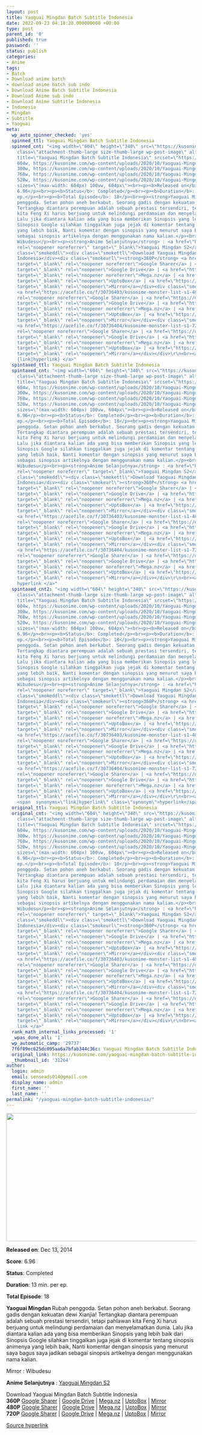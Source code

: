 ```yaml
---
layout: post
title: Yaoguai Mingdan Batch Subtitle Indonesia
date: 2022-09-23 04:18:28.000000000 +00:00
type: post
parent_id: '0'
published: true
password: ''
status: publish
categories:
- Anime
tags:
- Batch
- Download anime batch
- download anime batch sub indo
- Download Anime Batch Subtitle Indonesia
- Download Anime sub indo
- Download Anime Subtitle Indonesia
- Indonesia
- Mingdan
- Subtitle
- Yaoguai
meta:
  wp_auto_spinner_checked: 'yes'
  spinned_ttl: Yaoguai Mingdan Batch Subtitle Indonesia
  spinned_cnt: "<img width=\"604\" height=\"340\" src=\"https://kusonime.com/wp-content/uploads/2020/10/Yaoguai-Mingdan-604x340.jpg\"
    class=\"attachment-thumb-large size-thumb-large wp-post-image\" alt=\"\" loading=\"lazy\"
    title=\"Yaoguai Mingdan Batch Subtitle Indonesia\" srcset=\"https://kusonime.com/wp-content/uploads/2020/10/Yaoguai-Mingdan-604x340.jpg
    604w, https://kusonime.com/wp-content/uploads/2020/10/Yaoguai-Mingdan-300x169.jpg
    300w, https://kusonime.com/wp-content/uploads/2020/10/Yaoguai-Mingdan-768x432.jpg
    768w, https://kusonime.com/wp-content/uploads/2020/10/Yaoguai-Mingdan-520x293.jpg
    520w, https://kusonime.com/wp-content/uploads/2020/10/Yaoguai-Mingdan.jpg 1000w\"
    sizes=\"(max-width: 604px) 100vw, 604px\"><br><p><b>Released on</b>: Dec 13, 2014</p><br><p><b>Score</b>:
    6.96</p><br><p><b>Status</b>: Completed</p><br><p><b>Duration</b>: 13 min. per
    ep.</p><br><p><b>Total Episode</b>: 18</p><br><p><strong>Yaoguai Mingdan </strong>Rubah
    penggoda. Setan pohon aneh berkabut. Seorang gadis dengan kekuatan dewi Xianjia!
    Tertangkap diantara perempuan adalah sebuah prestasi tersendiri, tetapi pahlawan
    kita Feng Xi harus berjuang untuk melindungi perdamaian dan menyelamatkan dunia.
    Lalu jika diantara kalian ada yang bisa memberikan Sinopsis yang lebih baik dari
    Sinopsis Google silahkan tinggalkan juga jejak di komentar tentang sinopsis animenya
    yang lebih baik, Nanti komentar dengan sinopsis yang menurut saya bagus saya jadikan
    sebagai sinopsis artikelnya dengan menggunakan nama kalian.</p><br><p>Mirror :
    Wibudesu</p><br><p><strong>Anime Selanjutnya</strong> : <a href=\"https://kusonime.com/yaoguai-mingdan-s2-batch-subtitle-indonesia/\"
    rel=\"noopener noreferrer\" target=\"_blank\">Yaoguai Mingdan S2</a></p><br><div
    class=\"smokeddl\"><div class=\"smokettl\">Download Yaoguai Mingdan Batch Subtitle
    Indonesia</div><div class=\"smokeurl\"><strong>360P</strong> <a href=\"https://acefile.co/f/30736402/kusonime-monster-list-s1-360p-rar\"
    target=\"_blank\" rel=\"noopener noreferrer\">Google Sharer</a> | <a href=\"https://drive.google.com/uc?export=download&amp;id=1LY39wzDlMhrwyQEBM5Ar5VXWP9QL_hkI\"
    target=\"_blank\" rel=\"noopener\">Google Drive</a> | <a href=\"https://mega.nz/file/UwllzCJI#q_v-eOIx2KicOMMthSosKviMtnlaBNIV3ynr30W_IjA\"
    target=\"_blank\" rel=\"noopener noreferrer\">Mega.nz</a> | <a href=\"https://uptobox.com/99wvk7nkrwsr\"
    target=\"_blank\" rel=\"noopener\">UptoBox</a> | <a href=\"https://mirrorace.org/m/53r6y\"
    target=\"_blank\" rel=\"noopener\">Mirror</a></div><div class=\"smokeurl\"><strong>480P</strong>
    <a href=\"https://acefile.co/f/30736403/kusonime-monster-list-s1-480p-rar\" target=\"_blank\"
    rel=\"noopener noreferrer\">Google Sharer</a> | <a href=\"https://drive.google.com/uc?export=download&amp;id=1DWxIbhaVLVu_HpamdAv8f108gplmhsuS\"
    target=\"_blank\" rel=\"noopener\">Google Drive</a> | <a href=\"https://mega.nz/file/J0klCQjb#lE7Teq5RVyYEIRHkNurs7vfwFf7letUhUCiHPDh539Q\"
    target=\"_blank\" rel=\"noopener noreferrer\">Mega.nz</a> | <a href=\"https://uptobox.com/i0wzx6860rkb\"
    target=\"_blank\" rel=\"noopener\">UptoBox</a> | <a href=\"https://mirrorace.org/m/3Hwcj\"
    target=\"_blank\" rel=\"noopener\">Mirror</a></div><div class=\"smokeurl\"><strong>720P</strong>
    <a href=\"https://acefile.co/f/30736404/kusonime-monster-list-s1-720p-rar\" target=\"_blank\"
    rel=\"noopener noreferrer\">Google Sharer</a> | <a href=\"https://drive.google.com/uc?export=download&amp;id=1MSNsc5k1PvGzcTc3uiyMR7H4febCIoos\"
    target=\"_blank\" rel=\"noopener\">Google Drive</a> | <a href=\"https://mega.nz/file/Ag1RHYAA#_O2tDAa6OYen1gWnrm2xTOtrRQhD9GO9t3tpWcAsKMQ\"
    target=\"_blank\" rel=\"noopener noreferrer\">Mega.nz</a> | <a href=\"https://uptobox.com/16uzflk4jgn1\"
    target=\"_blank\" rel=\"noopener\">UptoBox</a> | <a href=\"https://mirrorace.org/m/53r7j\"
    target=\"_blank\" rel=\"noopener\">Mirror</a></div></div>\r\n<br><a href=\"https://kusonime.com/yaoguai-mingdan-batch-subtitle-indonesia/\">Source
    {link|hyperlink} </a>"
  spintaxed_ttl: Yaoguai Mingdan Batch Subtitle Indonesia
  spintaxed_cnt: "<img width=\"604\" height=\"340\" src=\"https://kusonime.com/wp-content/uploads/2020/10/Yaoguai-Mingdan-604x340.jpg\"
    class=\"attachment-thumb-large size-thumb-large wp-post-image\" alt=\"\" loading=\"lazy\"
    title=\"Yaoguai Mingdan Batch Subtitle Indonesia\" srcset=\"https://kusonime.com/wp-content/uploads/2020/10/Yaoguai-Mingdan-604x340.jpg
    604w, https://kusonime.com/wp-content/uploads/2020/10/Yaoguai-Mingdan-300x169.jpg
    300w, https://kusonime.com/wp-content/uploads/2020/10/Yaoguai-Mingdan-768x432.jpg
    768w, https://kusonime.com/wp-content/uploads/2020/10/Yaoguai-Mingdan-520x293.jpg
    520w, https://kusonime.com/wp-content/uploads/2020/10/Yaoguai-Mingdan.jpg 1000w\"
    sizes=\"(max-width: 604px) 100vw, 604px\"><br><p><b>Released on</b>: Dec 13, 2014</p><br><p><b>Score</b>:
    6.96</p><br><p><b>Status</b>: Completed</p><br><p><b>Duration</b>: 13 min. per
    ep.</p><br><p><b>Total Episode</b>: 18</p><br><p><strong>Yaoguai Mingdan </strong>Rubah
    penggoda. Setan pohon aneh berkabut. Seorang gadis dengan kekuatan dewi Xianjia!
    Tertangkap diantara perempuan adalah sebuah prestasi tersendiri, tetapi pahlawan
    kita Feng Xi harus berjuang untuk melindungi perdamaian dan menyelamatkan dunia.
    Lalu jika diantara kalian ada yang bisa memberikan Sinopsis yang lebih baik dari
    Sinopsis Google silahkan tinggalkan juga jejak di komentar tentang sinopsis animenya
    yang lebih baik, Nanti komentar dengan sinopsis yang menurut saya bagus saya jadikan
    sebagai sinopsis artikelnya dengan menggunakan nama kalian.</p><br><p>Mirror :
    Wibudesu</p><br><p><strong>Anime Selanjutnya</strong> : <a href=\"https://kusonime.com/yaoguai-mingdan-s2-batch-subtitle-indonesia/\"
    rel=\"noopener noreferrer\" target=\"_blank\">Yaoguai Mingdan S2</a></p><br><div
    class=\"smokeddl\"><div class=\"smokettl\">Download Yaoguai Mingdan Batch Subtitle
    Indonesia</div><div class=\"smokeurl\"><strong>360P</strong> <a href=\"https://acefile.co/f/30736402/kusonime-monster-list-s1-360p-rar\"
    target=\"_blank\" rel=\"noopener noreferrer\">Google Sharer</a> | <a href=\"https://drive.google.com/uc?export=download&amp;id=1LY39wzDlMhrwyQEBM5Ar5VXWP9QL_hkI\"
    target=\"_blank\" rel=\"noopener\">Google Drive</a> | <a href=\"https://mega.nz/file/UwllzCJI#q_v-eOIx2KicOMMthSosKviMtnlaBNIV3ynr30W_IjA\"
    target=\"_blank\" rel=\"noopener noreferrer\">Mega.nz</a> | <a href=\"https://uptobox.com/99wvk7nkrwsr\"
    target=\"_blank\" rel=\"noopener\">UptoBox</a> | <a href=\"https://mirrorace.org/m/53r6y\"
    target=\"_blank\" rel=\"noopener\">Mirror</a></div><div class=\"smokeurl\"><strong>480P</strong>
    <a href=\"https://acefile.co/f/30736403/kusonime-monster-list-s1-480p-rar\" target=\"_blank\"
    rel=\"noopener noreferrer\">Google Sharer</a> | <a href=\"https://drive.google.com/uc?export=download&amp;id=1DWxIbhaVLVu_HpamdAv8f108gplmhsuS\"
    target=\"_blank\" rel=\"noopener\">Google Drive</a> | <a href=\"https://mega.nz/file/J0klCQjb#lE7Teq5RVyYEIRHkNurs7vfwFf7letUhUCiHPDh539Q\"
    target=\"_blank\" rel=\"noopener noreferrer\">Mega.nz</a> | <a href=\"https://uptobox.com/i0wzx6860rkb\"
    target=\"_blank\" rel=\"noopener\">UptoBox</a> | <a href=\"https://mirrorace.org/m/3Hwcj\"
    target=\"_blank\" rel=\"noopener\">Mirror</a></div><div class=\"smokeurl\"><strong>720P</strong>
    <a href=\"https://acefile.co/f/30736404/kusonime-monster-list-s1-720p-rar\" target=\"_blank\"
    rel=\"noopener noreferrer\">Google Sharer</a> | <a href=\"https://drive.google.com/uc?export=download&amp;id=1MSNsc5k1PvGzcTc3uiyMR7H4febCIoos\"
    target=\"_blank\" rel=\"noopener\">Google Drive</a> | <a href=\"https://mega.nz/file/Ag1RHYAA#_O2tDAa6OYen1gWnrm2xTOtrRQhD9GO9t3tpWcAsKMQ\"
    target=\"_blank\" rel=\"noopener noreferrer\">Mega.nz</a> | <a href=\"https://uptobox.com/16uzflk4jgn1\"
    target=\"_blank\" rel=\"noopener\">UptoBox</a> | <a href=\"https://mirrorace.org/m/53r7j\"
    target=\"_blank\" rel=\"noopener\">Mirror</a></div></div>\r\n<br><a href=\"https://kusonime.com/yaoguai-mingdan-batch-subtitle-indonesia/\">Source
    hyperlink </a>"
  spintaxed_cnt2: "<img width=\"604\" height=\"340\" src=\"https://kusonime.com/wp-content/uploads/2020/10/Yaoguai-Mingdan-604x340.jpg\"
    class=\"attachment-thumb-large size-thumb-large wp-post-image\" alt=\"\" loading=\"lazy\"
    title=\"Yaoguai Mingdan Batch Subtitle Indonesia\" srcset=\"https://kusonime.com/wp-content/uploads/2020/10/Yaoguai-Mingdan-604x340.jpg
    604w, https://kusonime.com/wp-content/uploads/2020/10/Yaoguai-Mingdan-300x169.jpg
    300w, https://kusonime.com/wp-content/uploads/2020/10/Yaoguai-Mingdan-768x432.jpg
    768w, https://kusonime.com/wp-content/uploads/2020/10/Yaoguai-Mingdan-520x293.jpg
    520w, https://kusonime.com/wp-content/uploads/2020/10/Yaoguai-Mingdan.jpg 1000w\"
    sizes=\"(max-width: 604px) 100vw, 604px\"><br><p><b>Released on</b>: Dec 13, 2014</p><br><p><b>Score</b>:
    6.96</p><br><p><b>Status</b>: Completed</p><br><p><b>Duration</b>: 13 min. per
    ep.</p><br><p><b>Total Episode</b>: 18</p><br><p><strong>Yaoguai Mingdan </strong>Rubah
    penggoda. Setan pohon aneh berkabut. Seorang gadis dengan kekuatan dewi Xianjia!
    Tertangkap diantara perempuan adalah sebuah prestasi tersendiri, tetapi pahlawan
    kita Feng Xi harus berjuang untuk melindungi perdamaian dan menyelamatkan dunia.
    Lalu jika diantara kalian ada yang bisa memberikan Sinopsis yang lebih baik dari
    Sinopsis Google silahkan tinggalkan juga jejak di komentar tentang sinopsis animenya
    yang lebih baik, Nanti komentar dengan sinopsis yang menurut saya bagus saya jadikan
    sebagai sinopsis artikelnya dengan menggunakan nama kalian.</p><br><p>Mirror :
    Wibudesu</p><br><p><strong>Anime Selanjutnya</strong> : <a href=\"https://kusonime.com/yaoguai-mingdan-s2-batch-subtitle-indonesia/\"
    rel=\"noopener noreferrer\" target=\"_blank\">Yaoguai Mingdan S2</a></p><br><div
    class=\"smokeddl\"><div class=\"smokettl\">Download Yaoguai Mingdan Batch Subtitle
    Indonesia</div><div class=\"smokeurl\"><strong>360P</strong> <a href=\"https://acefile.co/f/30736402/kusonime-monster-list-s1-360p-rar\"
    target=\"_blank\" rel=\"noopener noreferrer\">Google Sharer</a> | <a href=\"https://drive.google.com/uc?export=download&amp;id=1LY39wzDlMhrwyQEBM5Ar5VXWP9QL_hkI\"
    target=\"_blank\" rel=\"noopener\">Google Drive</a> | <a href=\"https://mega.nz/file/UwllzCJI#q_v-eOIx2KicOMMthSosKviMtnlaBNIV3ynr30W_IjA\"
    target=\"_blank\" rel=\"noopener noreferrer\">Mega.nz</a> | <a href=\"https://uptobox.com/99wvk7nkrwsr\"
    target=\"_blank\" rel=\"noopener\">UptoBox</a> | <a href=\"https://mirrorace.org/m/53r6y\"
    target=\"_blank\" rel=\"noopener\">Mirror</a></div><div class=\"smokeurl\"><strong>480P</strong>
    <a href=\"https://acefile.co/f/30736403/kusonime-monster-list-s1-480p-rar\" target=\"_blank\"
    rel=\"noopener noreferrer\">Google Sharer</a> | <a href=\"https://drive.google.com/uc?export=download&amp;id=1DWxIbhaVLVu_HpamdAv8f108gplmhsuS\"
    target=\"_blank\" rel=\"noopener\">Google Drive</a> | <a href=\"https://mega.nz/file/J0klCQjb#lE7Teq5RVyYEIRHkNurs7vfwFf7letUhUCiHPDh539Q\"
    target=\"_blank\" rel=\"noopener noreferrer\">Mega.nz</a> | <a href=\"https://uptobox.com/i0wzx6860rkb\"
    target=\"_blank\" rel=\"noopener\">UptoBox</a> | <a href=\"https://mirrorace.org/m/3Hwcj\"
    target=\"_blank\" rel=\"noopener\">Mirror</a></div><div class=\"smokeurl\"><strong>720P</strong>
    <a href=\"https://acefile.co/f/30736404/kusonime-monster-list-s1-720p-rar\" target=\"_blank\"
    rel=\"noopener noreferrer\">Google Sharer</a> | <a href=\"https://drive.google.com/uc?export=download&amp;id=1MSNsc5k1PvGzcTc3uiyMR7H4febCIoos\"
    target=\"_blank\" rel=\"noopener\">Google Drive</a> | <a href=\"https://mega.nz/file/Ag1RHYAA#_O2tDAa6OYen1gWnrm2xTOtrRQhD9GO9t3tpWcAsKMQ\"
    target=\"_blank\" rel=\"noopener noreferrer\">Mega.nz</a> | <a href=\"https://uptobox.com/16uzflk4jgn1\"
    target=\"_blank\" rel=\"noopener\">UptoBox</a> | <a href=\"https://mirrorace.org/m/53r7j\"
    target=\"_blank\" rel=\"noopener\">Mirror</a></div></div>\r\n<br><a href=\"https://kusonime.com/yaoguai-mingdan-batch-subtitle-indonesia/\">Source
    <span  synonyms=\"link|hyperlink\" class=\"synonym\">hyperlink</span> </a>"
  original_ttl: Yaoguai Mingdan Batch Subtitle Indonesia
  original_cnt: "<img width=\"604\" height=\"340\" src=\"https://kusonime.com/wp-content/uploads/2020/10/Yaoguai-Mingdan-604x340.jpg\"
    class=\"attachment-thumb-large size-thumb-large wp-post-image\" alt=\"\" loading=\"lazy\"
    title=\"Yaoguai Mingdan Batch Subtitle Indonesia\" srcset=\"https://kusonime.com/wp-content/uploads/2020/10/Yaoguai-Mingdan-604x340.jpg
    604w, https://kusonime.com/wp-content/uploads/2020/10/Yaoguai-Mingdan-300x169.jpg
    300w, https://kusonime.com/wp-content/uploads/2020/10/Yaoguai-Mingdan-768x432.jpg
    768w, https://kusonime.com/wp-content/uploads/2020/10/Yaoguai-Mingdan-520x293.jpg
    520w, https://kusonime.com/wp-content/uploads/2020/10/Yaoguai-Mingdan.jpg 1000w\"
    sizes=\"(max-width: 604px) 100vw, 604px\"><br><p><b>Released on</b>: Dec 13, 2014</p><br><p><b>Score</b>:
    6.96</p><br><p><b>Status</b>: Completed</p><br><p><b>Duration</b>: 13 min. per
    ep.</p><br><p><b>Total Episode</b>: 18</p><br><p><strong>Yaoguai Mingdan </strong>Rubah
    penggoda. Setan pohon aneh berkabut. Seorang gadis dengan kekuatan dewi Xianjia!
    Tertangkap diantara perempuan adalah sebuah prestasi tersendiri, tetapi pahlawan
    kita Feng Xi harus berjuang untuk melindungi perdamaian dan menyelamatkan dunia.
    Lalu jika diantara kalian ada yang bisa memberikan Sinopsis yang lebih baik dari
    Sinopsis Google silahkan tinggalkan juga jejak di komentar tentang sinopsis animenya
    yang lebih baik, Nanti komentar dengan sinopsis yang menurut saya bagus saya jadikan
    sebagai sinopsis artikelnya dengan menggunakan nama kalian.</p><br><p>Mirror :
    Wibudesu</p><br><p><strong>Anime Selanjutnya</strong> : <a href=\"https://kusonime.com/yaoguai-mingdan-s2-batch-subtitle-indonesia/\"
    rel=\"noopener noreferrer\" target=\"_blank\">Yaoguai Mingdan S2</a></p><br><div
    class=\"smokeddl\"><div class=\"smokettl\">Download Yaoguai Mingdan Batch Subtitle
    Indonesia</div><div class=\"smokeurl\"><strong>360P</strong> <a href=\"https://acefile.co/f/30736402/kusonime-monster-list-s1-360p-rar\"
    target=\"_blank\" rel=\"noopener noreferrer\">Google Sharer</a> | <a href=\"https://drive.google.com/uc?export=download&amp;id=1LY39wzDlMhrwyQEBM5Ar5VXWP9QL_hkI\"
    target=\"_blank\" rel=\"noopener\">Google Drive</a> | <a href=\"https://mega.nz/file/UwllzCJI#q_v-eOIx2KicOMMthSosKviMtnlaBNIV3ynr30W_IjA\"
    target=\"_blank\" rel=\"noopener noreferrer\">Mega.nz</a> | <a href=\"https://uptobox.com/99wvk7nkrwsr\"
    target=\"_blank\" rel=\"noopener\">UptoBox</a> | <a href=\"https://mirrorace.org/m/53r6y\"
    target=\"_blank\" rel=\"noopener\">Mirror</a></div><div class=\"smokeurl\"><strong>480P</strong>
    <a href=\"https://acefile.co/f/30736403/kusonime-monster-list-s1-480p-rar\" target=\"_blank\"
    rel=\"noopener noreferrer\">Google Sharer</a> | <a href=\"https://drive.google.com/uc?export=download&amp;id=1DWxIbhaVLVu_HpamdAv8f108gplmhsuS\"
    target=\"_blank\" rel=\"noopener\">Google Drive</a> | <a href=\"https://mega.nz/file/J0klCQjb#lE7Teq5RVyYEIRHkNurs7vfwFf7letUhUCiHPDh539Q\"
    target=\"_blank\" rel=\"noopener noreferrer\">Mega.nz</a> | <a href=\"https://uptobox.com/i0wzx6860rkb\"
    target=\"_blank\" rel=\"noopener\">UptoBox</a> | <a href=\"https://mirrorace.org/m/3Hwcj\"
    target=\"_blank\" rel=\"noopener\">Mirror</a></div><div class=\"smokeurl\"><strong>720P</strong>
    <a href=\"https://acefile.co/f/30736404/kusonime-monster-list-s1-720p-rar\" target=\"_blank\"
    rel=\"noopener noreferrer\">Google Sharer</a> | <a href=\"https://drive.google.com/uc?export=download&amp;id=1MSNsc5k1PvGzcTc3uiyMR7H4febCIoos\"
    target=\"_blank\" rel=\"noopener\">Google Drive</a> | <a href=\"https://mega.nz/file/Ag1RHYAA#_O2tDAa6OYen1gWnrm2xTOtrRQhD9GO9t3tpWcAsKMQ\"
    target=\"_blank\" rel=\"noopener noreferrer\">Mega.nz</a> | <a href=\"https://uptobox.com/16uzflk4jgn1\"
    target=\"_blank\" rel=\"noopener\">UptoBox</a> | <a href=\"https://mirrorace.org/m/53r7j\"
    target=\"_blank\" rel=\"noopener\">Mirror</a></div></div>\r\n<br><a href=\"https://kusonime.com/yaoguai-mingdan-batch-subtitle-indonesia/\">Source
    link </a>"
  rank_math_internal_links_processed: '1'
  _wpas_done_all: '1'
  wp_automatic_camp: '29737'
  7f6f09ec625dc095aa6a7bfab344c36c: Yaoguai Mingdan Batch Subtitle Indonesia
  original_link: https://kusonime.com/yaoguai-mingdan-batch-subtitle-indonesia/
  _thumbnail_id: '31264'
author:
  login: admin
  email: senseads014@gmail.com
  display_name: admin
  first_name: ''
  last_name: ''
permalink: "/yaoguai-mingdan-batch-subtitle-indonesia/"
---
```

<p><img width="604" height="340" src="{{ site.baseurl }}/assets/2022/09/Yaoguai-Mingdan-604x340.jpg" class="attachment-thumb-large size-thumb-large wp-post-image" alt="" loading="lazy" title="Yaoguai Mingdan Batch Subtitle Indonesia" srcset="https://kusonime.com/wp-content/uploads/2020/10/Yaoguai-Mingdan-604x340.jpg 604w, https://kusonime.com/wp-content/uploads/2020/10/Yaoguai-Mingdan-300x169.jpg 300w, https://kusonime.com/wp-content/uploads/2020/10/Yaoguai-Mingdan-768x432.jpg 768w, https://kusonime.com/wp-content/uploads/2020/10/Yaoguai-Mingdan-520x293.jpg 520w, https://kusonime.com/wp-content/uploads/2020/10/Yaoguai-Mingdan.jpg 1000w" sizes="(max-width: 604px) 100vw, 604px" />
<p><b>Released on</b>: Dec 13, 2014</p>
<p>
<p><b>Score</b>: 6.96</p>
<p>
<p><b>Status</b>: Completed</p>
<p>
<p><b>Duration</b>: 13 min. per ep.</p>
<p>
<p><b>Total Episode</b>: 18</p>
<p>
<p><strong>Yaoguai Mingdan </strong>Rubah penggoda. Setan pohon aneh berkabut. Seorang gadis dengan kekuatan dewi Xianjia! Tertangkap diantara perempuan adalah sebuah prestasi tersendiri, tetapi pahlawan kita Feng Xi harus berjuang untuk melindungi perdamaian dan menyelamatkan dunia. Lalu jika diantara kalian ada yang bisa memberikan Sinopsis yang lebih baik dari Sinopsis Google silahkan tinggalkan juga jejak di komentar tentang sinopsis animenya yang lebih baik, Nanti komentar dengan sinopsis yang menurut saya bagus saya jadikan sebagai sinopsis artikelnya dengan menggunakan nama kalian.</p>
<p>
<p>Mirror : Wibudesu</p>
<p>
<p><strong>Anime Selanjutnya</strong> : <a href="https://kusonime.com/yaoguai-mingdan-s2-batch-subtitle-indonesia/" rel="noopener noreferrer" target="_blank">Yaoguai Mingdan S2</a></p>
<p>
<div class="smokeddl">
<div class="smokettl">Download Yaoguai Mingdan Batch Subtitle Indonesia</div>
<div class="smokeurl"><strong>360P</strong> <a href="https://acefile.co/f/30736402/kusonime-monster-list-s1-360p-rar" target="_blank" rel="noopener noreferrer">Google Sharer</a> | <a href="https://drive.google.com/uc?export=download&amp;id=1LY39wzDlMhrwyQEBM5Ar5VXWP9QL_hkI" target="_blank" rel="noopener">Google Drive</a> | <a href="https://mega.nz/file/UwllzCJI#q_v-eOIx2KicOMMthSosKviMtnlaBNIV3ynr30W_IjA" target="_blank" rel="noopener noreferrer">Mega.nz</a> | <a href="https://uptobox.com/99wvk7nkrwsr" target="_blank" rel="noopener">UptoBox</a> | <a href="https://mirrorace.org/m/53r6y" target="_blank" rel="noopener">Mirror</a></div>
<div class="smokeurl"><strong>480P</strong> <a href="https://acefile.co/f/30736403/kusonime-monster-list-s1-480p-rar" target="_blank" rel="noopener noreferrer">Google Sharer</a> | <a href="https://drive.google.com/uc?export=download&amp;id=1DWxIbhaVLVu_HpamdAv8f108gplmhsuS" target="_blank" rel="noopener">Google Drive</a> | <a href="https://mega.nz/file/J0klCQjb#lE7Teq5RVyYEIRHkNurs7vfwFf7letUhUCiHPDh539Q" target="_blank" rel="noopener noreferrer">Mega.nz</a> | <a href="https://uptobox.com/i0wzx6860rkb" target="_blank" rel="noopener">UptoBox</a> | <a href="https://mirrorace.org/m/3Hwcj" target="_blank" rel="noopener">Mirror</a></div>
<div class="smokeurl"><strong>720P</strong> <a href="https://acefile.co/f/30736404/kusonime-monster-list-s1-720p-rar" target="_blank" rel="noopener noreferrer">Google Sharer</a> | <a href="https://drive.google.com/uc?export=download&amp;id=1MSNsc5k1PvGzcTc3uiyMR7H4febCIoos" target="_blank" rel="noopener">Google Drive</a> | <a href="https://mega.nz/file/Ag1RHYAA#_O2tDAa6OYen1gWnrm2xTOtrRQhD9GO9t3tpWcAsKMQ" target="_blank" rel="noopener noreferrer">Mega.nz</a> | <a href="https://uptobox.com/16uzflk4jgn1" target="_blank" rel="noopener">UptoBox</a> | <a href="https://mirrorace.org/m/53r7j" target="_blank" rel="noopener">Mirror</a></div>
</div>
<p><a href="https://kusonime.com/yaoguai-mingdan-batch-subtitle-indonesia/">Source hyperlink </a></p>
